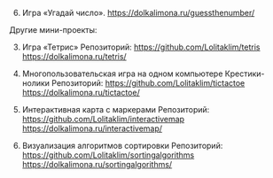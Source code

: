 6. Игра «Угадай число». 
https://dolkalimona.ru/guessthenumber/

Другие мини-проекты:

3. Игра «Тетрис»
Репозиторий: https://github.com/Lolitaklim/tetris
https://dolkalimona.ru/tetris/

10. Многопользовательская игра на одном компьютере Крестики-нолики
Репозиторий: https://github.com/Lolitaklim/tictactoe
https://dolkalimona.ru/tictactoe/

7. Интерактивная карта с маркерами
Репозиторий: https://github.com/Lolitaklim/interactivemap
https://dolkalimona.ru/interactivemap/

8. Визуализация алгоритмов сортировки
Репозиторий: https://github.com/Lolitaklim/sortingalgorithms
https://dolkalimona.ru/sortingalgorithms/

